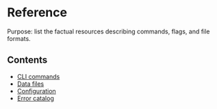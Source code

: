 # Reference
Purpose: list the factual resources describing commands, flags, and file formats.

## Contents
- [CLI commands](api.md)
- [Data files](data-files.md)
- [Configuration](configuration.md)
- [Error catalog](errors.md)
